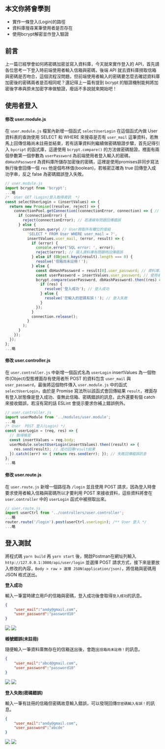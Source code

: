 ## 本文你將會學到
- 實作一條登入(Login)的路徑
- 資料庫搜尋某筆使用者是否存在
- 使用bcrypt解密並作登入驗證

## 前言
上一篇已經學會如何將密碼加密並寫入資料庫，今天就來實作登入的 API，首先請各位思考一下登入時前端使用者輸入信箱與密碼，後端 API 就去資料庫撈取信箱與密碼是否吻合，這個流程沒問題，但前端使用者輸入的密碼要怎麼去確認資料庫加密後的密碼兩者是否相同呢？還記得上一篇有提到 bcrypt 的驗證機制能夠將加密後字串與原未加密字串做驗證，廢話不多說就來開始吧！


## 使用者登入

#### 修改 user.module.js
在  `user.module.js` 檔案內新增一個函式 `selectUserLogin` 在這個函式內做 User 資料表的查詢使用 SELECT 和 WHERE 來搜尋是否有 `user_mail` 這筆資料，若無馬上回傳信箱尚未註冊並結束，若有該筆資料則繼續做密碼驗證步驟，首先記得引入 `bycript` 的函式庫，這邊使用 `bcrypt.compare()` 的方法做密碼驗證，裡面有兩個參數第一個參數為 `userPassword` 為前端使用者登入輸入的密碼，`dbHashPassword` 為資料庫所儲存加密後的密碼，這裡是使用promises非同步寫法執行後會回傳一個 `res` 他是個布林值(boolean)，若帳密正確為 true 回傳登入成功字串，反之 false 為密碼錯誤登入失敗。

```js
// user.module.js
import bcrypt from 'bcrypt';
...略
/*  User GET (Login)登入取得資訊  */
const selectUserLogin = (insertValues) => {
  return new Promise((resolve, reject) => {
    connectionPool.getConnection((connectionError, connection) => { // 資料庫連線
      if (connectionError) {
        reject(connectionError); // 若連線有問題回傳錯誤
      } else {
        connection.query( // User撈取所有欄位的值組
          'SELECT * FROM User WHERE user_mail = ?',
          insertValues.user_mail, (error, result) => {
            if (error) {
              console.error('SQL error: ', error);
              reject(error); // 寫入資料庫有問題時回傳錯誤
            } else if (Object.keys(result).length === 0) {
              resolve('信箱尚未註冊！');
            } else {
              const dbHashPassword = result[0].user_password; // 資料庫加密後的密碼
              const userPassword = insertValues.user_password; // 使用者登入輸入的密碼
              bcrypt.compare(userPassword, dbHashPassword).then((res) => { // 使用bcrypt做解密驗證
                if (res) {
                  resolve('登入成功'); // 登入成功
                } else {
                  resolve('您輸入的密碼有誤！'); // 登入失敗
                }
              });
            }
            connection.release();
          }
        );
      }
    });
  });
};
...略
```

#### 修改 user.controller.js
在 `user.controller.js` 中新增一個函式名為 `userLogin`  insertValues 為一個物件(Object)型態裡面存有使用者所 POST 的資料包含 `user_mail` 與 `user_password`，最後將這個物件傳入 `user.module.js` 中的函式 `selectUserLogin`，由於是 Promise 寫法所以該函式會回傳結果 `result`，裡面存有登入狀態像是登入成功、查無此信箱、密碼錯誤的訊息，此外還要有個 catch 來接收錯誤，若沒有寫的話 ESLint 會提示要求你補上錯誤例外。

```js
// user.controller.js
import userModule from '../modules/user.module';
...略
/* User  POST 登入(Login) */
const userLogin = (req, res) => {
  // 取得帳密
  const insertValues = req.body;
  userModule.selectUserLogin(insertValues).then((result) => {
    res.send(result); // 成功回傳result結果
  }).catch((err) => { return res.send(err); }); // 失敗回傳錯誤訊息
};
...略
```

#### 修改 user.route.js
在 `user.route.js` 新增一個路徑為 `/login` 並且使用 POST 請求，因為登入時會要求使用者輸入信箱與密碼所以才要利用 POST 來接收資料，這些資料將會在 `user.controller` 中的 `userLogin` 函式中被撈取出來。

```js
// user.route.js
import userCtrl from '../controllers/user.controller';
...略
router.route('/login').post(userCtrl.userLogin); /** User 登入 */
...略
```

## 登入測試
將程式碼 `yarn build` 再 `yarn start` 後，開啟Postman在網址列輸入 `http://127.0.0.1:3000/api/user/login` 並選擇 POST 請求方式，接下來是要放入修改的內容，`Body > raw > 選擇 JSON(application/json)`，將信箱與密碼用 JSON 格式送出。

**登入成功**

輸入一筆當時建立用戶的信箱與密碼，登入成功後會取得`登入成功`的訊息。

```json
{
	"user_mail":"andy@gmail.com",
	"user_password":"password10"
}
```

<img src="/images/posts/it2018/img1070109-1.png">
<img src="/images/posts/it2018/img1070109-2.png">

**帳號錯誤(未註冊)**

隨便輸入一筆資料庫無存在的信箱送出後，會跑出`信箱尚未註冊！`的訊息。

```json
{
	"user_mail":"abcd@gmail.com",
	"user_password":"password10"
}
```

<img src="/images/posts/it2018/img1070109-3.png">
<img src="/images/posts/it2018/img1070109-4.png">

**登入失敗(密碼錯誤)**

輸入一筆有註冊的信箱但密碼故意輸入錯誤，可以發現回傳`您密碼輸入有誤！`的訊息。

```json
{
	"user_mail":"andy@gmail.com",
	"user_password":"abcde"
}
```

<img src="/images/posts/it2018/img1070109-5.png">
<img src="/images/posts/it2018/img1070109-6.png">

